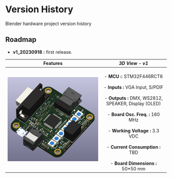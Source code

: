 # Version History

Blender hardware project version history

## Roadmap

- __v1_20230918 :__ first release.

| Features | *3D View - v1* |
|:--:|:--:| 
|![_3DView_v1_20230918](https://github.com/mend0z0/Blender/blob/main/Hardware/_Sub_HW_Blender/v1_20230918/Released%20Folder/v1.0%20-%2020230918/Media%20Content/Picture/_3DView_Blender_v1.0.png)|<br align="left">- __MCU :__: STM32F446RCT6</br><br align="left">- __Inputs :__ VGA Input, S/PDIF</br><br align="left">- __Outputs :__ DMX, WS2812, SPEAKER, Display (OLED)</br><br align="left">- __Board Osc. Freq. :__ 160 MHz</br><br align="left">- __Working Voltage :__ 3.3 VDC </br><br align="left">- __Current Consumption :__  TBD</br><br align="left">- __Board Dimensions :__ 50*50 mm</br>|



